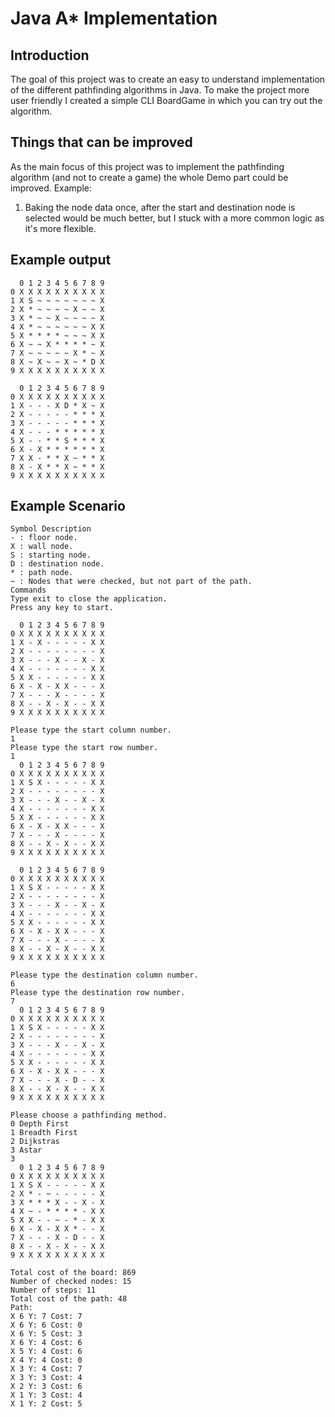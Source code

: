 # Java A* Implementation

## Introduction
The goal of this project was to create an easy to understand implementation of the different pathfinding algorithms in Java.
To make the project more user friendly I created a simple CLI BoardGame in which you can try out the algorithm.

## Things that can be improved
As the main focus of this project was to implement the pathfinding algorithm (and not to create a game) the whole Demo part could be improved. 
Example: 
1. Baking the node data once, after the start and destination node is selected would be much better, but I stuck with a more common logic as it's more flexible.

## Example output
```
  0 1 2 3 4 5 6 7 8 9
0 X X X X X X X X X X
1 X S ~ ~ ~ ~ ~ ~ ~ X
2 X * ~ ~ ~ ~ X ~ ~ X
3 X * ~ ~ X ~ ~ ~ ~ X
4 X * ~ ~ ~ ~ ~ ~ X X
5 X * * * * ~ ~ ~ X X
6 X ~ ~ X * * * * ~ X
7 X ~ ~ ~ ~ ~ X * ~ X
8 X ~ X ~ ~ X ~ * D X
9 X X X X X X X X X X

  0 1 2 3 4 5 6 7 8 9
0 X X X X X X X X X X
1 X - - - X D * X ~ X
2 X - - - - - * * * X
3 X - - - - - * * * X
4 X - - - * * * * * X
5 X - - * * S * * * X
6 X - X * * * * * * X
7 X X - * * X ~ * * X
8 X - X * * X ~ * * X
9 X X X X X X X X X X
```

## Example Scenario
```
Symbol Description
- : floor node.
X : wall node.
S : starting node.
D : destination node.
* : path node.
~ : Nodes that were checked, but not part of the path.
Commands
Type exit to close the application.
Press any key to start.

  0 1 2 3 4 5 6 7 8 9
0 X X X X X X X X X X
1 X - X - - - - - X X
2 X - - - - - - - - X
3 X - - - X - - X - X
4 X - - - - - - - X X
5 X X - - - - - - X X
6 X - X - X X - - - X
7 X - - - X - - - - X
8 X - - X - X - - X X
9 X X X X X X X X X X

Please type the start column number.
1
Please type the start row number.
1
  0 1 2 3 4 5 6 7 8 9
0 X X X X X X X X X X
1 X S X - - - - - X X
2 X - - - - - - - - X
3 X - - - X - - X - X
4 X - - - - - - - X X
5 X X - - - - - - X X
6 X - X - X X - - - X
7 X - - - X - - - - X
8 X - - X - X - - X X
9 X X X X X X X X X X

  0 1 2 3 4 5 6 7 8 9
0 X X X X X X X X X X
1 X S X - - - - - X X
2 X - - - - - - - - X
3 X - - - X - - X - X
4 X - - - - - - - X X
5 X X - - - - - - X X
6 X - X - X X - - - X
7 X - - - X - - - - X
8 X - - X - X - - X X
9 X X X X X X X X X X

Please type the destination column number.
6
Please type the destination row number.
7
  0 1 2 3 4 5 6 7 8 9
0 X X X X X X X X X X
1 X S X - - - - - X X
2 X - - - - - - - - X
3 X - - - X - - X - X
4 X - - - - - - - X X
5 X X - - - - - - X X
6 X - X - X X - - - X
7 X - - - X - D - - X
8 X - - X - X - - X X
9 X X X X X X X X X X

Please choose a pathfinding method.
0 Depth First
1 Breadth First
2 Dijkstras
3 Astar
3
  0 1 2 3 4 5 6 7 8 9
0 X X X X X X X X X X
1 X S X - - - - - X X
2 X * - ~ - - - - - X
3 X * * * X - - X - X
4 X ~ - * * * * - X X
5 X X - - ~ - * - X X
6 X - X - X X * - - X
7 X - - - X - D - - X
8 X - - X - X - - X X
9 X X X X X X X X X X

Total cost of the board: 869
Number of checked nodes: 15
Number of steps: 11
Total cost of the path: 48
Path:
X 6 Y: 7 Cost: 7
X 6 Y: 6 Cost: 0
X 6 Y: 5 Cost: 3
X 6 Y: 4 Cost: 6
X 5 Y: 4 Cost: 6
X 4 Y: 4 Cost: 0
X 3 Y: 4 Cost: 7
X 3 Y: 3 Cost: 4
X 2 Y: 3 Cost: 6
X 1 Y: 3 Cost: 4
X 1 Y: 2 Cost: 5
```